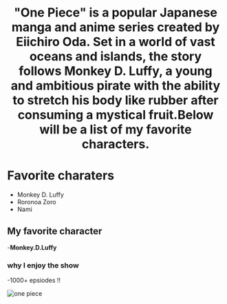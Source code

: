 <div align="center">
  <h1> "One Piece" is a popular Japanese manga and anime series created by Eiichiro Oda. Set in a world of vast oceans and islands, the story follows Monkey D. Luffy, a young and ambitious pirate with the ability to stretch his body like rubber after consuming a mystical fruit.Below will be a list of my favorite characters.</h1>
</div>

# Favorite charaters 
- Monkey D. Luffy
- Roronoa Zoro
- Nami

## My favorite character 
-**Monkey.D.Luffy**

### why I enjoy the show
-1000+ epsiodes !!

![one piece](https://github.com/Nuh0/Favorite-anime/assets/142946166/839f48e7-4abc-4d2f-945a-721338a629a3)
